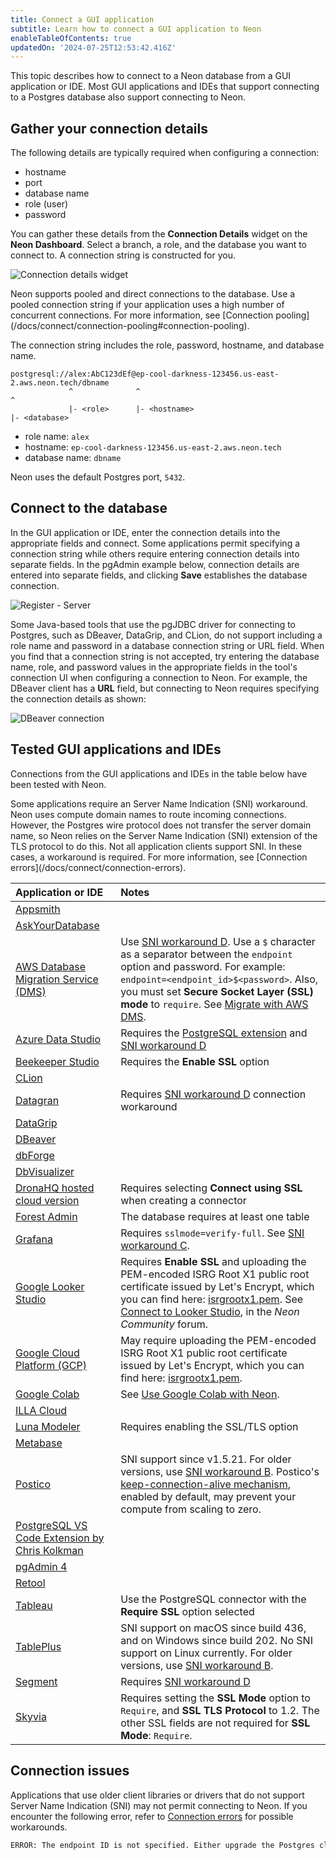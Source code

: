 ```yaml
---
title: Connect a GUI application
subtitle: Learn how to connect a GUI application to Neon
enableTableOfContents: true
updatedOn: '2024-07-25T12:53:42.416Z'
---
```


This topic describes how to connect to a Neon database from a GUI application or IDE. Most GUI applications and IDEs that support connecting to a Postgres database also support connecting to Neon.

## Gather your connection details

The following details are typically required when configuring a connection:

- hostname
- port
- database name
- role (user)
- password

You can gather these details from the **Connection Details** widget on the **Neon Dashboard**. Select a branch, a role, and the database you want to connect to. A connection string is constructed for you.

![Connection details widget](/docs/connect/connection_details.png)

<Admonition type="note">
Neon supports pooled and direct connections to the database. Use a pooled connection string if your application uses a high number of concurrent connections. For more information, see [Connection pooling](/docs/connect/connection-pooling#connection-pooling).
</Admonition>

The connection string includes the role, password, hostname, and database name.

```text
postgresql://alex:AbC123dEf@ep-cool-darkness-123456.us-east-2.aws.neon.tech/dbname
             ^              ^                                               ^
             |- <role>      |- <hostname>                                   |- <database>
```

- role name: `alex`
- hostname: `ep-cool-darkness-123456.us-east-2.aws.neon.tech`
- database name: `dbname`

Neon uses the default Postgres port, `5432`.

## Connect to the database

In the GUI application or IDE, enter the connection details into the appropriate fields and connect. Some applications permit specifying a connection string while others require entering connection details into separate fields. In the pgAdmin example below, connection details are entered into separate fields, and clicking **Save** establishes the database connection.

![Register - Server](/docs/connect/pgadmin4.png)

Some Java-based tools that use the pgJDBC driver for connecting to Postgres, such as DBeaver, DataGrip, and CLion, do not support including a role name and password in a database connection string or URL field. When you find that a connection string is not accepted, try entering the database name, role, and password values in the appropriate fields in the tool's connection UI when configuring a connection to Neon. For example, the DBeaver client has a **URL** field, but connecting to Neon requires specifying the connection details as shown:

![DBeaver connection](/docs/connect/dbeaver_connection.png)

## Tested GUI applications and IDEs

Connections from the GUI applications and IDEs in the table below have been tested with Neon.

<Admonition type="note">
Some applications require an Server Name Indication (SNI) workaround. Neon uses compute domain names to route incoming connections. However, the Postgres wire protocol does not transfer the server domain name, so Neon relies on the Server Name Indication (SNI) extension of the TLS protocol to do this. Not all application clients support SNI. In these cases, a workaround is required. For more information, see [Connection errors](/docs/connect/connection-errors).
</Admonition>

| Application or IDE                                                                                                            | Notes                                                                                                                                                                                                                                                                                                                                                                   |
| :---------------------------------------------------------------------------------------------------------------------------- | :---------------------------------------------------------------------------------------------------------------------------------------------------------------------------------------------------------------------------------------------------------------------------------------------------------------------------------------------------------------------- |
| [Appsmith](https://www.appsmith.com/)                                                                                         |                                                                                                                                                                                                                                                                                                                                                                         |
| [AskYourDatabase](https://www.askyourdatabase.com/)                                                                           |                                                                                                                                                                                                                                                                                                                                                                         |
| [AWS Database Migration Service (DMS)](https://aws.amazon.com/dms/)                                                           | Use [SNI workaround D](/docs/connect/connection-errors#d-specify-the-endpoint-id-in-the-password-field). Use a `$` character as a separator between the `endpoint` option and password. For example: `endpoint=<endpoint_id>$<password>`. Also, you must set **Secure Socket Layer (SSL) mode** to `require`. See [Migrate with AWS DMS](/docs/import/migrate-aws-dms). |
| [Azure Data Studio](https://azure.microsoft.com/en-us/products/data-studio/)                                                  | Requires the [PostgreSQL extension](https://learn.microsoft.com/en-us/sql/azure-data-studio/extensions/postgres-extension?view=sql-server-ver16) and [SNI workaround D](/docs/connect/connection-errors#d-specify-the-endpoint-id-in-the-password-field)                                                                                                                |
| [Beekeeper Studio](https://www.beekeeperstudio.io/)                                                                           | Requires the **Enable SSL** option                                                                                                                                                                                                                                                                                                                                      |
| [CLion](https://www.jetbrains.com/clion/)                                                                                     |                                                                                                                                                                                                                                                                                                                                                                         |
| [Datagran](https://www.datagran.io/)                                                                                          | Requires [SNI workaround D](/docs/connect/connection-errors#d-specify-the-endpoint-id-in-the-password-field) connection workaround                                                                                                                                                                                                                                      |
| [DataGrip](https://www.jetbrains.com/datagrip/)                                                                               |                                                                                                                                                                                                                                                                                                                                                                         |
| [DBeaver](https://dbeaver.io/)                                                                                                |                                                                                                                                                                                                                                                                                                                                                                         |
| [dbForge](https://www.devart.com/dbforge/)                                                                                    |                                                                                                                                                                                                                                                                                                                                                                         |
| [DbVisualizer](https://www.dbvis.com/)                                                                                        |                                                                                                                                                                                                                                                                                                                                                                         |
| [DronaHQ hosted cloud version](https://www.dronahq.com/)                                                                      | Requires selecting **Connect using SSL** when creating a connector                                                                                                                                                                                                                                                                                                      |
| [Forest Admin](https://www.forestadmin.com/)                                                                                  | The database requires at least one table                                                                                                                                                                                                                                                                                                                                |
| [Grafana](https://grafana.com/docs/grafana/latest/datasources/postgres/)                                                      | Requires `sslmode=verify-full`. See [SNI workaround C](/docs/connect/connection-errors#c-set-verify-full-for-golang-based-clients).                                                                                                                                                                                                                                     |
| [Google Looker Studio](https://lookerstudio.google.com/)                                                                      | Requires **Enable SSL** and uploading the PEM-encoded ISRG Root X1 public root certificate issued by Let's Encrypt, which you can find here: [isrgrootx1.pem](https://letsencrypt.org/certs/isrgrootx1.pem). See [Connect to Looker Studio](https://community.neon.tech/t/connect-to-data-studio-looker-studio/299/3), in the _Neon Community_ forum.                   |
| [Google Cloud Platform (GCP)](https://cloud.google.com/gcp)                                                                   | May require uploading the PEM-encoded ISRG Root X1 public root certificate issued by Let's Encrypt, which you can find here: [isrgrootx1.pem](https://letsencrypt.org/certs/isrgrootx1.pem).                                                                                                                                                                            |
| [Google Colab](https://colab.research.google.com/)                                                                            | See [Use Google Colab with Neon](/docs/ai/ai-google-colab).                                                                                                                                                                                                                                                                                                             |
| [ILLA Cloud](https://www.illacloud.com/)                                                                                      |                                                                                                                                                                                                                                                                                                                                                                         |
| [Luna Modeler](https://www.datensen.com/data-modeling/luna-modeler-for-relational-databases.html)                             | Requires enabling the SSL/TLS option                                                                                                                                                                                                                                                                                                                                    |
| [Metabase](https://www.metabase.com/)                                                                                         |                                                                                                                                                                                                                                                                                                                                                                         |
| [Postico](https://eggerapps.at/postico2/)                                                                                     | SNI support since v1.5.21. For older versions, use [SNI workaround B](/docs/connect/connection-errors#b-use-libpq-keyvalue-syntax-in-the-database-field). Postico's [keep-connection-alive mechanism](https://eggerapps.at/postico/docs/v1.2/changelist.html), enabled by default, may prevent your compute from scaling to zero.                                       |
| [PostgreSQL VS Code Extension by Chris Kolkman](https://marketplace.visualstudio.com/items?itemName=ckolkman.vscode-postgres) |                                                                                                                                                                                                                                                                                                                                                                         |
| [pgAdmin 4](https://www.pgadmin.org/)                                                                                         |                                                                                                                                                                                                                                                                                                                                                                         |
| [Retool](https://retool.com/)                                                                                                 |                                                                                                                                                                                                                                                                                                                                                                         |
| [Tableau](https://www.tableau.com/)                                                                                           | Use the PostgreSQL connector with the **Require SSL** option selected                                                                                                                                                                                                                                                                                                   |
| [TablePlus](https://tableplus.com/)                                                                                           | SNI support on macOS since build 436, and on Windows since build 202. No SNI support on Linux currently. For older versions, use [SNI workaround B](/docs/connect/connection-errors#b-use-libpq-keyvalue-syntax-in-the-database-field).                                                                                                                                 |
| [Segment](https://segment.com/)                                                                                               | Requires [SNI workaround D](/docs/connect/connection-errors#d-specify-the-endpoint-id-in-the-password-field)                                                                                                                                                                                                                                                            |
| [Skyvia](https://skyvia.com/)                                                                                                 | Requires setting the **SSL Mode** option to `Require`, and **SSL TLS Protocol** to 1.2. The other SSL fields are not required for **SSL Mode**: `Require`.                                                                                                                                                                                                              |

## Connection issues

Applications that use older client libraries or drivers that do not support Server Name Indication (SNI) may not permit connecting to Neon. If you encounter the following error, refer to [Connection errors](/docs/connect/connection-errors) for possible workarounds.

```txt shouldWrap
ERROR: The endpoint ID is not specified. Either upgrade the Postgres client library (libpq) for SNI support or pass the endpoint ID (the first part of the domain name) as a parameter: '&options=endpoint%3D'. See [https://neon.tech/sni](https://neon.tech/sni) for more information.
```

<NeedHelp/>
